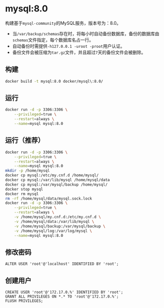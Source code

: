 # mysql:8.0

构建基于`mysql-community`的MySQL服务，版本号为：8.0。
- 当`/var/backup/schemas`存在时，将每小时自动备份数据库，备份的数据库由`schemas`文件指定，每个数据库名占一行。
- 自动备份时需提供`-h127.0.0.1 -uroot -proot`用户认证。
- 备份文件会被压缩为`tar.gz`文件，并且超过`7`天的备份文件会被删除。

## 构建
```bash
docker build -t mysql:8.0 docker/mysql\:8.0/
```

## 运行
```bash
docker run -d -p 3306:3306 \
    --privileged=true \
    --restart=always \
    --name=mysql mysql:8.0
```

## 运行（推荐）
```bash
docker run -d -p 3306:3306 \
    --privileged=true \
    --restart=always \
    --name=mysql mysql:8.0
mkdir -p /home/mysql
docker cp mysql:/etc/my.cnf.d /home/mysql/
docker cp mysql:/var/lib/mysql /home/mysql/data
docker cp mysql:/var/mysql/backup /home/mysql/
docker stop mysql
docker rm mysql
rm -rf /home/mysql/data/mysql.sock.lock
docker run -d -p 3306:3306 \
    --privileged=true \
    --restart=always \
    -v /home/mysql/my.cnf.d:/etc/my.cnf.d \
    -v /home/mysql/data:/var/lib/mysql \
    -v /home/mysql/backup:/var/mysql/backup \
    -v /home/mysql/log:/var/log/mysql \
    --name=mysql mysql:8.0
```

## 修改密码
```
ALTER USER 'root'@'localhost' IDENTIFIED BY 'root';
```

## 创建用户
```
CREATE USER 'root'@'172.17.0.%' IDENTIFIED BY 'root';
GRANT ALL PRIVILEGES ON *.* TO 'root'@'172.17.0.%';
FLUSH PRIVILEGES;
```